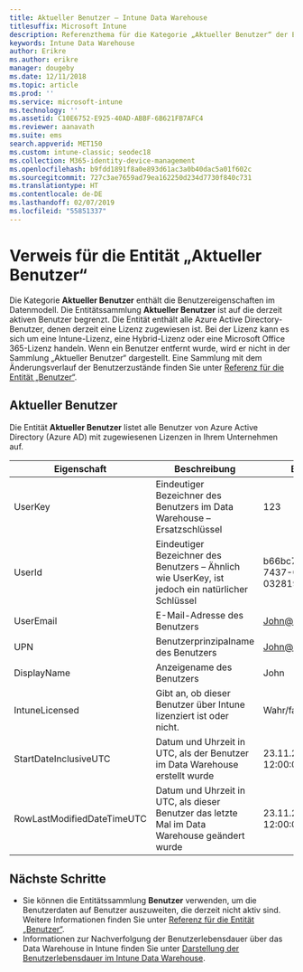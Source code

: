 ```yaml
---
title: Aktueller Benutzer – Intune Data Warehouse
titlesuffix: Microsoft Intune
description: Referenzthema für die Kategorie „Aktueller Benutzer“ der Entitätssammlungen in der Intune-Data Warehouse-API.
keywords: Intune Data Warehouse
author: Erikre
ms.author: erikre
manager: dougeby
ms.date: 12/11/2018
ms.topic: article
ms.prod: ''
ms.service: microsoft-intune
ms.technology: ''
ms.assetid: C10E6752-E925-40AD-ABBF-6B621FB7AFC4
ms.reviewer: aanavath
ms.suite: ems
search.appverid: MET150
ms.custom: intune-classic; seodec18
ms.collection: M365-identity-device-management
ms.openlocfilehash: b9fdd1891f8a0e893d61ac3a0b40dac5a01f602c
ms.sourcegitcommit: 727c3ae7659ad79ea162250d234d7730f840c731
ms.translationtype: HT
ms.contentlocale: de-DE
ms.lasthandoff: 02/07/2019
ms.locfileid: "55851337"
---
```

# <a name="reference-for-current-user-entity"></a>Verweis für die Entität „Aktueller Benutzer“

Die Kategorie **Aktueller Benutzer** enthält die Benutzereigenschaften im Datenmodell. Die Entitätssammlung **Aktueller Benutzer** ist auf die derzeit aktiven Benutzer begrenzt. Die Entität enthält alle Azure Active Directory-Benutzer, denen derzeit eine Lizenz zugewiesen ist. Bei der Lizenz kann es sich um eine Intune-Lizenz, eine Hybrid-Lizenz oder eine Microsoft Office 365-Lizenz handeln. Wenn ein Benutzer entfernt wurde, wird er nicht in der Sammlung „Aktueller Benutzer“ dargestellt. Eine Sammlung mit dem Änderungsverlauf der Benutzerzustände finden Sie unter [Referenz für die Entität „Benutzer“](reports-ref-user.md).


## <a name="current-user"></a>Aktueller Benutzer

Die Entität **Aktueller Benutzer** listet alle Benutzer von Azure Active Directory (Azure AD) mit zugewiesenen Lizenzen in Ihrem Unternehmen auf.

| Eigenschaft  | Beschreibung | Beispiel |
|---------|------------|--------|
| UserKey |Eindeutiger Bezeichner des Benutzers im Data Warehouse – Ersatzschlüssel |123 |
| UserId |Eindeutiger Bezeichner des Benutzers – Ähnlich wie UserKey, ist jedoch ein natürlicher Schlüssel |b66bc706-ffff-7437-0340-032819502773 |
| UserEmail |E-Mail-Adresse des Benutzers |John@constoso.com |
| UPN | Benutzerprinzipalname des Benutzers | John@constoso.com |
| DisplayName |Anzeigename des Benutzers |John |
| IntuneLicensed |Gibt an, ob dieser Benutzer über Intune lizenziert ist oder nicht. |Wahr/falsch |
| StartDateInclusiveUTC |Datum und Uhrzeit in UTC, als der Benutzer im Data Warehouse erstellt wurde |23.11.2016 12:00:00 Uhr |
| RowLastModifiedDateTimeUTC |Datum und Uhrzeit in UTC, als dieser Benutzer das letzte Mal im Data Warehouse geändert wurde |23.11.2016 12:00:00 Uhr |

## <a name="next-steps"></a>Nächste Schritte
 - Sie können die Entitätssammlung **Benutzer** verwenden, um die Benutzerdaten auf Benutzer auszuweiten, die derzeit nicht aktiv sind. Weitere Informationen finden Sie unter [Referenz für die Entität „Benutzer“](reports-ref-user.md).
 - Informationen zur Nachverfolgung der Benutzerlebensdauer über das Data Warehouse in Intune finden Sie unter [Darstellung der Benutzerlebensdauer im Intune Data Warehouse](reports-ref-user-timeline.md).
